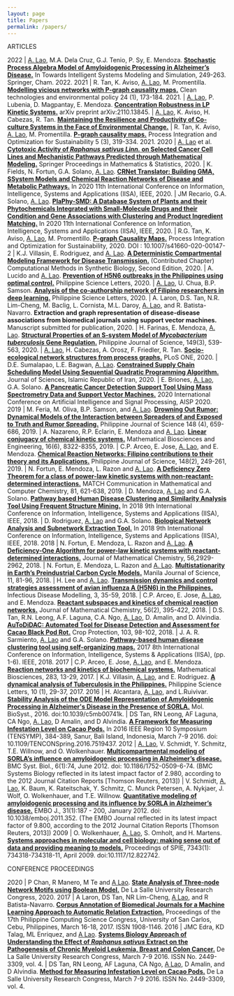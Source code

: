 ```yaml
---
layout: page
title: Papers
permalink: /papers/
---
```


ARTICLES

2022 | <u>A. Lao</u>, M.A. Dela Cruz, G.J. Tenio, P. Sy, E. Mendoza. [**Stochastic Process Algebra Model of Amyloidogenic Processing in Alzheimer’s Disease.**](https://link.springer.com/chapter/10.1007/978-3-030-79606-8_18) In Towards Intelligent Systems Modeling and Simulation, 249-263. Springer, Cham. 2022.
2021 | R. Tan, K. Aviso, <u>A. Lao</u>, M. Promentilla. [**Modelling vicious networks with P-graph causality maps.**](https://link.springer.com/article/10.1007/s10098-021-02096-x) Clean technologies and environmental policy 24 (1), 173-184. 2021.
| <u>A. Lao</u>, P. Lubenia, D. Magpantay, E. Mendoza. [**Concentration Robustness in LP Kinetic Systems.**](https://arxiv.org/pdf/2110.13845.pdf) arXiv preprint arXiv:2110.13845.
| <u>A. Lao</u>, K. Aviso, H. Cabezas, R. Tan. [**Maintaining the Resilience and Productivity of Co-culture Systems in the Face of Environmental Change.**](https://assets.researchsquare.com/files/rs-856052/v1/e6bffec7-2219-479e-aaaa-52ee7ef110dc.pdf?c=1632234919)
| R. Tan, K. Aviso, <u>A. Lao</u>, M. Promentilla. [**P-graph causality maps.**](https://link.springer.com/article/10.1007/s41660-020-00147-2) Process Integration and Optimization for Sustainability 5 (3), 319-334. 2021.
2020 | <u>A. Lao</u> et al. [**Cytotoxic Activity of _Raphanus sativus Linn._ on Selected Cancer Cell Lines and Mechanistic Pathways Predicted through Mathematical Modeling.**](https://www.springerprofessional.de/en/cytotoxic-activity-of-raphanus-sativus-linn-on-selected-cancer-c/19249180) Springer Proceedings in Mathematics & Statistics, 2020.
| K. Fields, N. Fortun, G.A. Solano, <u>A. Lao</u>. [**CRNet Translator: Building GMA, SSystem Models and Chemical Reaction Networks of Disease and Metabolic Pathways.**](https://ieeexplore.ieee.org/document/9284412) In 2020 11th International Conference on Information, Intelligence, Systems and Applications (IISA), IEEE, 2020.
| JM Recario, G.A. Solano, <u>A. Lao</u>. [**PlaPhy-SMD: A Database System of Plants and their Phytochemicals Integrated with Small-Molecule Drugs and their Condition and Gene Associations with Clustering and Product Ingredient Matching.**](https://ieeexplore.ieee.org/document/9284382) In 2020 11th International Conference on Information, Intelligence, Systems and Applications (IISA), IEEE, 2020.
| R.G. Tan, K. Aviso, <u>A. Lao</u>, M. Promentillo. [**P-graph Causality Maps.**](https://link.springer.com/article/10.1007/s41660-020-00147-2) Process Integration and Optimization for Sustainability, 2020. DOI : 10.1007/s41660-020-00147-2
| K.J. Villasin, E. Rodriguez, and <u>A. Lao</u>. [**A Deterministic Compartmental Modeling Framework for Disease Transmission.**](https://link.springer.com/protocol/10.1007/978-1-0716-0822-7_12) (Contributed Chapter) Computational Methods in Synthetic Biology, Second Edition, 2020.
| A. Lucido and <u>A. Lao</u>. [**Prevention of H5N6 outbreaks in the Philippines using optimal control.**](https://www.philsciletters.net/2020-158/) Philippine Science Letters, 2020.
| <u>A. Lao</u>, U. Chua, B.P. Samson. [**Analysis of the co-authorship network of Filipino researchers in deep learning.**](https://philsciletters.net/2020-148/) Philippine Science Letters, 2020.
| A. Laron, D.S. Tan, N.R. Lim-Cheng, M. Baclig, L. Cornista, M.L. Daroy, <u>A. Lao</u>, and R. Batista-Navarro. **Extraction and graph representation of disease-disease associations from biomedical journals using support vector machines.** Manuscript submitted for publication, 2020.
| H. Farinas, E. Mendoza, <u>A. Lao</u>. [**Structural Properties of an S-system Model of _Mycobacterium tuberculosis_ Gene Regulation.**](https://philjournalsci.dost.gov.ph/publication/regular-issues/past-issues/98-vol-149-no-3-september-2020/1206-structural-properties-of-an-s-system-model-of-mycobacterium-tuberculosis-gene-regulation) Philippine Journal of Science, 149(3), 539-563, 2020.
| <u>A. Lao</u>, H. Cabezas, A. Orosz, F. Friedler, R. Tan. [**Socio-ecological network structures from process graphs.**](https://journals.plos.org/plosone/article?id=10.1371/journal.pone.0232384) PLoS ONE, 2020.
| D.E. Sumalapao, L.E. Bagwan, <u>A. Lao</u>. [**Constrained Supply Chain Scheduling Model Using Sequential Quadratic Programming Algorithm.**](https://jsciences.ut.ac.ir/article_76873.html) Journal of Sciences, Islamic Republic of Iran, 2020.
| E. Briones, <u>A. Lao</u>, G.A. Solano. [**A Pancreatic Cancer Detection Support Tool Using Mass Spectrometry Data and Support Vector Machines.**](https://ieeexplore.ieee.org/document/9073503) 2020 International Conference on Artificial Intelligence and Signal Processing, AISP 2020.
2019 | M. Feria, M. Oliva, B.P. Samson, and <u>A. Lao</u>. [**Drowning Out Rumor: Dynamical Models of the Interaction between Spreaders of and Exposed to Truth and Rumor Spreading.**](https://philjournalsci.dost.gov.ph/publication/regular-issues/past-issues/95-vol-148-no-4-december-2019/1130-drowning-out-rumor-dynamical-models-of-the-interaction-between-spreaders-of-and-exposed-to-truth-and-rumor-spreading) Philippine Journal of Science 148 (4), 659-686, 2019.
| A. Nazareno, R.P. Eclarin, E. Mendoza and <u>A. Lao</u>. [**Linear conjugacy of chemical kinetic systems.**](https://www.aimspress.com/article/id/4207) Mathematical Biosciences and Engineering, 16(6), 8322-8355, 2019.
| C.P. Arceo, E. Jose, <u>A. Lao</u>, and E. Mendoza. [**Chemical Reaction Networks: Filipino contributions to their theory and its Applications.**](https://philjournalsci.dost.gov.ph/publication/regular-issues/past-issues/87-vol-148-no-2-june-2019/980-chemical-reaction-networks-filipino-contributions-to-their-theory-and-its-applications) Philippine Journal of Science, 148(2), 249-261, 2019.
| N. Fortun, E. Mendoza, L. Razon and <u>A. Lao</u>. [**A Deficiency Zero Theorem for a class of power-law kinetic systems with non-reactant-determined interactions.**](https://match.pmf.kg.ac.rs/electronic_versions/Match81/n3/match81n3_621-638.pdf) MATCH Communication in Mathematical and Computer Chemistry, 81, 621-638, 2019.
| D. Mendoza, <u>A. Lao</u> and G.A. Solano. [**Pathway based Human Disease Clustering and Similarity Analysis Tool Using Frequent Structure Mining.**](https://ieeexplore.ieee.org/document/8633639) In 2018 9th International Conference on Information, Intelligence, Systems and Applications (IISA), IEEE, 2018.
| D. Rodriguez, <u>A. Lao</u> and G.A. Solano. [**Biological Network Analysis and Subnetwork Extraction Tool.**](https://ieeexplore.ieee.org/document/8633646) In 2018 9th International Conference on Information, Intelligence, Systems and Applications (IISA), IEEE, 2018.
2018 | N. Fortun, E. Mendoza, L. Razon and <u>A. Lao</u>. [**A Deficiency-One Algorithm for power-law kinetic systems with reactant-determined interactions.**](https://link.springer.com/article/10.1007/s10910-018-0925-2) Journal of Mathematical Chemistry, 56,2929-2962, 2018.
| N. Fortun, E. Mendoza, L. Razon and <u>A. Lao</u>. [**Multistationarity in Earth’s Preindustrial Carbon Cycle Models.**](https://www.dlsu.edu.ph/research/publishing-house/journals/manila-journal-of-science/mjs11-9/) Manila Journal of Science, 11, 81-96, 2018.
| H. Lee and <u>A. Lao</u>. [**Transmission dynamics and control strategies assessment of avian influenza A (H5N6) in the Philippines.**](https://www.sciencedirect.com/science/article/pii/S2468042717300593) Infectious Disease Modelling, 3, 35-59, 2018.
| C.P. Arceo, E. Jose, <u>A. Lao</u>, and E. Mendoza. [**Reactant subspaces and kinetics of chemical reaction networks.**](https://link.springer.com/article/10.1007/s10910-017-0809-x) Journal of Mathematical Chemistry, 56(2), 395-422, 2018.
| D.S. Tan, R.N. Leong, A.F. Laguna, C.A. Ngo, <u>A. Lao</u>, D. Amalin, and D. Alvindia. [**AuToDiDAC: Automated Tool for Disease Detection and Assessment for Cacao Black Pod Rot.**](https://www.sciencedirect.com/science/article/pii/S0261219417302867) Crop Protection, 103, 98-102, 2018.
| J. A. R. Sarmiento, <u>A. Lao</u> and G.A. Solano. [**Pathway-based human disease clustering tool using self-organizing maps.**](https://ieeexplore.ieee.org/document/8316389) 2017 8th International Conference on Information, Intelligence, Systems & Applications (IISA), (pp. 1-6). IEEE, 2018.
2017 | C.P. Arceo, E. Jose, <u>A. Lao</u>, and E. Mendoza. [**Reaction networks and kinetics of biochemical systems.**](https://www.sciencedirect.com/science/article/pii/S0025556416302486?via%3Dihub) Mathematical Biosciences, 283, 13-29, 2017.
| K.J. Villasin, <u>A. Lao</u>, and E. Rodriguez. [**A dynamical analysis of Tuberculosis in the Philippines.**](https://www.philsciletters.net/2017-29/) Philippine Science Letters, 10 (1), 29-37, 2017.
2016 | H. Alcantara, <u>A. Lao</u>, and L.Ruivivar. [**Stability Analysis of the ODE Model Representation of Amyloidogenic Processing in Alzheimer's Disease in the Presence of SORLA.**](https://pubs.rsc.org/en/content/articlelanding/2016/MB/c5mb00741k) Mol. BioSyst., 2016. doi:10.1039/c5mb00741k.
| DS Tan, RN Leong, AF Laguna, CA Ngo, <u>A. Lao</u>, D Amalin, and D Alvindia. [**A Framework for Measuring Infestation Level on Cacao Pods.**](https://ieeexplore.ieee.org/document/7519437) In 2016 IEEE Region 10 Symposium (TENSYMP), 384-389, Sanur, Bali Island, Indonesia, March 7-9 2016. doi: 10.1109/TENCONSpring.2016.7519437.
2012 | <u>A. Lao</u>, V. Schmidt, Y. Schmitz, T.E. Willnow, and O. Wolkenhauer. [**Multicompartmental modeling of SORLA’s influence on amyloidogenic processing in Alzheimer’s disease.**](https://bmcsystbiol.biomedcentral.com/articles/10.1186/1752-0509-6-74) BMC Syst. Biol., 6(1):74, June 2012. doi: 10.1186/1752-0509-6-74. (BMC Systems Biology reflected in its latest impact factor of 2.980, according to the 2012 Journal Citation Reports [Thomson Reuters, 2013])
| V. Schmidt, <u>A. Lao</u>, K. Baum, K. Rateitschak, Y. Schmitz, C. Munck Petersen, A. Nykjaer, J. Wolf, O. Wolkenhauer, and T.E. Willnow. [**Quantitative modeling of amyloidogenic processing and its influence by SORLA in Alzheimer’s disease.**](https://www.embopress.org/doi/full/10.1038/emboj.2011.352) EMBO J., 31(1):187 - 200, January 2012. doi: 10.1038/emboj.2011.352. (The EMBO Journal reflected in its latest impact factor of 9.800, according to the 2012 Journal Citation Reports [Thomson Reuters, 2013])
2009 | O. Wolkenhauer, <u>A. Lao</u>, S. Omholt, and H. Martens. [**Systems approaches in molecular and cell biology: making sense out of data and providing meaning to models.**](https://www.spiedigitallibrary.org/conference-proceedings-of-spie/7343/734318/Systems-approaches-in-molecular-and-cell-biology--making-sense/10.1117/12.822742.short?SSO=1) Proceedings of SPIE, 7343(1): 734318-734318-11, April 2009. doi:10.1117/12.822742.

CONFERENCE PROCEEDINGS

2020 | P Chan, R Manero, M Te and <u>A Lao</u>. [**State Analysis of Three-node Network Motifs using Boolean Model.**](https://www.dlsu.edu.ph/wp-content/uploads/pdf/conferences/research-congress-proceedings/2020/FNH-15.pdf) De La Salle University Research Congress, 2020.
2017 | A Laron, DS Tan, NR Lim-Cheng, <u>A Lao</u>, and R Batista-Navarro. [**Corpus Annotation of Biomedical Journals for a Machine Learning Approach to Automatic Relation Extraction.**](https://sites.google.com/a/dcs.upd.edu.ph/csp-proceedings/Home/pcsc-2017) Proceedings of the 17th Philippine Computing Science Congress, University of San Carlos, Cebu, Philippines, March 16-18, 2017. ISSN 1908-1146.
2016 | JMC Edra, KD Talag, ML Enriquez, and <u>A Lao</u>. [**Systems Biology Approach of Understanding the Effect of _Raphanus sativus_ Extract on the Pathogenesis of Chronic Myeloid Leukemia, Breast and Colon Cancer.**](https://www.dlsu.edu.ph/wp-content/uploads/pdf/conferences/research-congress-proceedings/2016/FNH/FNH-I-03.pdf) De La Salle University Research Congress, March 7-9 2016. ISSN No. 2449-3309, vol. 4.
| DS Tan, RN Leong, AF Laguna, CA Ngo, <u>A Lao</u>, D Amalin, and D Alvindia. [**Method for Measuring Infestation Level on Cacao Pods.**](https://www.dlsu.edu.ph/wp-content/uploads/pdf/conferences/research-congress-proceedings/2016/FNH/FNH-I-02.pdf) De La Salle University Research Congress, March 7-9 2016. ISSN No. 2449-3309, vol. 4.